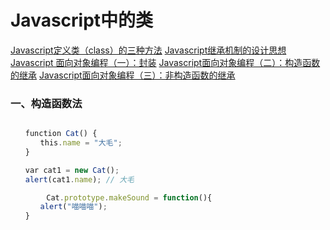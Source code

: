 Javascript中的类
==


[Javascript定义类（class）的三种方法](http://www.ruanyifeng.com/blog/2012/07/three_ways_to_define_a_javascript_class.html)
[Javascript继承机制的设计思想](http://www.ruanyifeng.com/blog/2011/06/designing_ideas_of_inheritance_mechanism_in_javascript.html)
[Javascript 面向对象编程（一）：封装](http://www.ruanyifeng.com/blog/2010/05/object-oriented_javascript_encapsulation.html)
[Javascript面向对象编程（二）：构造函数的继承](http://www.ruanyifeng.com/blog/2010/05/object-oriented_javascript_inheritance.html)
[Javascript面向对象编程（三）：非构造函数的继承](http://www.ruanyifeng.com/blog/2010/05/object-oriented_javascript_inheritance_continued.html)



### 一、构造函数法

```javascript 1.5

　　function Cat() {
　　　　this.name = "大毛";
　　}

　　var cat1 = new Cat();
　　alert(cat1.name); // 大毛

		Cat.prototype.makeSound = function(){
　　　　alert("喵喵喵");
　　}


```